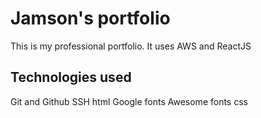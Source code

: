 # Jamson's portfolio
This is my professional portfolio. It uses AWS and ReactJS

## Technologies used
Git and Github
SSH
html
Google fonts
Awesome fonts
css
